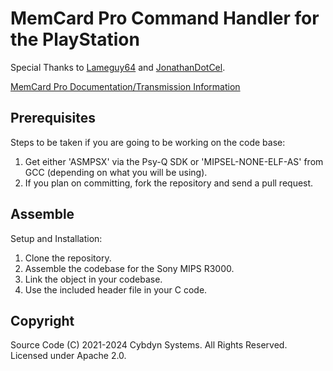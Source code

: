 # MemCard Pro Command Handler for the PlayStation

Special Thanks to [Lameguy64](https://github.com/Lameguy64) and [JonathanDotCel](https://github.com/JonathanDotCel).

[MemCard Pro Documentation/Transmission Information](https://gitlab.com/chriz2600/ps1-game-id-transmission)

## Prerequisites

Steps to be taken if you are going to be working on the code base:

1. Get either 'ASMPSX' via the Psy-Q SDK or 'MIPSEL-NONE-ELF-AS' from GCC (depending on what you will be using).
2. If you plan on committing, fork the repository and send a pull request.

## Assemble

Setup and Installation:

1. Clone the repository.
2. Assemble the codebase for the Sony MIPS R3000.
3. Link the object in your codebase.
4. Use the included header file in your C code.

## Copyright
Source Code (C) 2021-2024 Cybdyn Systems. All Rights Reserved. Licensed under Apache 2.0.

